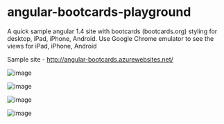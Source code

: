 # angular-bootcards-playground 
A quick sample angular 1.4 site with bootcards (bootcards.org) styling for desktop, iPad, iPhone, Android.  Use Google Chrome emulator to see the views for iPad, iPhone, Android

Sample site - http://angular-bootcards.azurewebsites.net/

![image](https://cloud.githubusercontent.com/assets/4294995/8879235/36df4dd0-31fe-11e5-97cc-db5dffa3bf1f.png)


![image](https://cloud.githubusercontent.com/assets/4294995/8879249/489f2d2e-31fe-11e5-8c50-2729ee3a0265.png)


![image](https://cloud.githubusercontent.com/assets/4294995/8879262/5bc63604-31fe-11e5-99fd-a9b1d5aa9e23.png)


![image](https://cloud.githubusercontent.com/assets/4294995/8879374/0ac1eedc-31ff-11e5-9824-98516d1e45f7.png)


